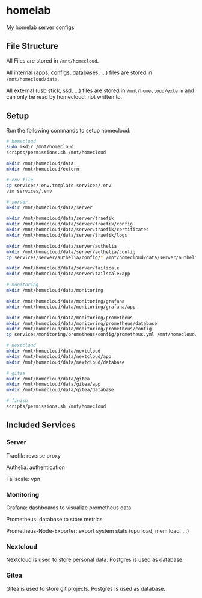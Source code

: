 # homelab
My homelab server configs

## File Structure

All Files are stored in `/mnt/homecloud`.

All internal (apps, configs, databases, ...) files are stored in `/mnt/homecloud/data`.

All external (usb stick, ssd, ...) files are stored in `/mnt/homecloud/extern` and can only be read by homecloud, not written to.

## Setup

Run the following commands to setup homecloud:

```bash
# homecloud
sudo mkdir /mnt/homecloud
scripts/permissions.sh /mnt/homecloud

mkdir /mnt/homecloud/data
mkdir /mnt/homecloud/extern

# env file
cp services/.env.template services/.env
vim services/.env

# server
mkdir /mnt/homecloud/data/server

mkdir /mnt/homecloud/data/server/traefik
mkdir /mnt/homecloud/data/server/traefik/config
mkdir /mnt/homecloud/data/server/traefik/certificates
mkdir /mnt/homecloud/data/server/traefik/logs

mkdir /mnt/homecloud/data/server/authelia
mkdir /mnt/homecloud/data/server/authelia/config
cp services/server/authelia/config/* /mnt/homecloud/data/server/authelia/config

mkdir /mnt/homecloud/data/server/tailscale
mkdir /mnt/homecloud/data/server/tailscale/app

# monitoring
mkdir /mnt/homecloud/data/monitoring

mkdir /mnt/homecloud/data/monitoring/grafana
mkdir /mnt/homecloud/data/monitoring/grafana/app

mkdir /mnt/homecloud/data/monitoring/prometheus
mkdir /mnt/homecloud/data/monitoring/prometheus/database
mkdir /mnt/homecloud/data/monitoring/prometheus/config
cp services/monitoring/prometheus/config/prometheus.yml /mnt/homecloud/data/monitoring/prometheus/config

# nextcloud
mkdir /mnt/homecloud/data/nextcloud
mkdir /mnt/homecloud/data/nextcloud/app
mkdir /mnt/homecloud/data/nextcloud/database

# gitea
mkdir /mnt/homecloud/data/gitea
mkdir /mnt/homecloud/data/gitea/app
mkdir /mnt/homecloud/data/gitea/database

# finish
scripts/permissions.sh /mnt/homecloud

```

## Included Services

### Server

Traefik: reverse proxy

Authelia: authentication

Tailscale: vpn

### Monitoring

Grafana: dashboards to visualize prometheus data

Prometheus: database to store metrics

Prometheus-Node-Exporter: export system stats (cpu load, mem load, ...)

### Nextcloud

Nextcloud is used to store personal data. Postgres is used as database.

### Gitea

Gitea is used to store git projects. Postgres is used as database.
